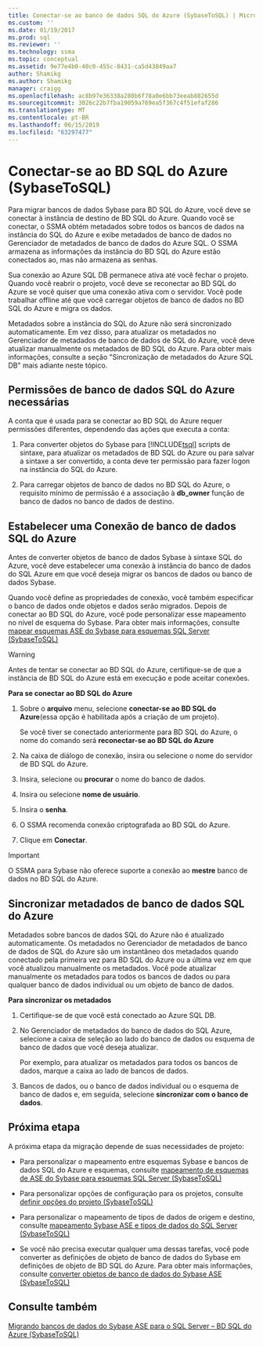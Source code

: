 ```yaml
---
title: Conectar-se ao banco de dados SQL do Azure (SybaseToSQL) | Microsoft Docs
ms.custom: ''
ms.date: 01/19/2017
ms.prod: sql
ms.reviewer: ''
ms.technology: ssma
ms.topic: conceptual
ms.assetid: 9e77e4b0-40c0-455c-8431-ca5d43849aa7
author: Shamikg
ms.author: Shamikg
manager: craigg
ms.openlocfilehash: ac8b97e36338a280b6f78a0e6bb73eeab882655d
ms.sourcegitcommit: 3026c22b7fba19059a769ea5f367c4f51efaf286
ms.translationtype: MT
ms.contentlocale: pt-BR
ms.lasthandoff: 06/15/2019
ms.locfileid: "63297477"
---
```

# <a name="connecting-to-azure-sql-db-sybasetosql"></a>Conectar-se ao BD SQL do Azure (SybaseToSQL)
Para migrar bancos de dados Sybase para BD SQL do Azure, você deve se conectar à instância de destino de BD SQL do Azure. Quando você se conectar, o SSMA obtém metadados sobre todos os bancos de dados na instância do SQL do Azure e exibe metadados de banco de dados no Gerenciador de metadados de banco de dados do Azure SQL. O SSMA armazena as informações da instância do BD SQL do Azure estão conectados ao, mas não armazena as senhas.  
  
Sua conexão ao Azure SQL DB permanece ativa até você fechar o projeto. Quando você reabrir o projeto, você deve se reconectar ao BD SQL do Azure se você quiser que uma conexão ativa com o servidor. Você pode trabalhar offline até que você carregar objetos de banco de dados no BD SQL do Azure e migra os dados.  
  
Metadados sobre a instância do SQL do Azure não será sincronizado automaticamente. Em vez disso, para atualizar os metadados no Gerenciador de metadados de banco de dados de SQL do Azure, você deve atualizar manualmente os metadados de BD SQL do Azure. Para obter mais informações, consulte a seção "Sincronização de metadados do Azure SQL DB" mais adiante neste tópico.  
  
## <a name="required-azure-sql-db-permissions"></a>Permissões de banco de dados SQL do Azure necessárias  
A conta que é usada para se conectar ao BD SQL do Azure requer permissões diferentes, dependendo das ações que executa a conta:  
  
1.  Para converter objetos do Sybase para [!INCLUDE[tsql](../../includes/tsql-md.md)] scripts de sintaxe, para atualizar os metadados de BD SQL do Azure ou para salvar a sintaxe a ser convertido, a conta deve ter permissão para fazer logon na instância do SQL do Azure.  
  
2.  Para carregar objetos de banco de dados no BD SQL do Azure, o requisito mínimo de permissão é a associação à **db_owner** função de banco de dados no banco de dados de destino.  
  
## <a name="establishing-a-azure-sql-db-connection"></a>Estabelecer uma Conexão de banco de dados SQL do Azure  
Antes de converter objetos de banco de dados Sybase à sintaxe SQL do Azure, você deve estabelecer uma conexão à instância do banco de dados do SQL Azure em que você deseja migrar os bancos de dados ou banco de dados Sybase.  
  
Quando você define as propriedades de conexão, você também especificar o banco de dados onde objetos e dados serão migrados. Depois de conectar ao BD SQL do Azure, você pode personalizar esse mapeamento no nível de esquema do Sybase. Para obter mais informações, consulte [mapear esquemas ASE do Sybase para esquemas SQL Server &#40;SybaseToSQL&#41;](../../ssma/sybase/mapping-sybase-ase-schemas-to-sql-server-schemas-sybasetosql.md)  
  
> [!WARNING]  
> Antes de tentar se conectar ao BD SQL do Azure, certifique-se de que a instância de BD SQL do Azure está em execução e pode aceitar conexões.  
  
**Para se conectar ao BD SQL do Azure**  
  
1.  Sobre o **arquivo** menu, selecione **conectar-se ao BD SQL do Azure**(essa opção é habilitada após a criação de um projeto).  
  
    Se você tiver se conectado anteriormente para BD SQL do Azure, o nome do comando será **reconectar-se ao BD SQL do Azure**  
  
2.  Na caixa de diálogo de conexão, insira ou selecione o nome do servidor de BD SQL do Azure.  
  
3.  Insira, selecione ou **procurar** o nome do banco de dados.  
  
4.  Insira ou selecione **nome de usuário**.  
  
5.  Insira o **senha**.  
  
6.  O SSMA recomenda conexão criptografada ao BD SQL do Azure.  
  
7.  Clique em **Conectar**.  
  
> [!IMPORTANT]  
> O SSMA para Sybase não oferece suporte a conexão ao **mestre** banco de dados no BD SQL do Azure.  
  
## <a name="synchronizing-azure-sql-db-metadata"></a>Sincronizar metadados de banco de dados SQL do Azure  
Metadados sobre bancos de dados SQL do Azure não é atualizado automaticamente. Os metadados no Gerenciador de metadados de banco de dados de SQL do Azure são um instantâneo dos metadados quando conectado pela primeira vez para BD SQL do Azure ou a última vez em que você atualizou manualmente os metadados. Você pode atualizar manualmente os metadados para todos os bancos de dados ou para qualquer banco de dados individual ou um objeto de banco de dados.  
  
**Para sincronizar os metadados**  
  
1.  Certifique-se de que você está conectado ao Azure SQL DB.  
  
2.  No Gerenciador de metadados do banco de dados do SQL Azure, selecione a caixa de seleção ao lado do banco de dados ou esquema de banco de dados que você deseja atualizar.  
  
    Por exemplo, para atualizar os metadados para todos os bancos de dados, marque a caixa ao lado de bancos de dados.  
  
3.  Bancos de dados, ou o banco de dados individual ou o esquema de banco de dados e, em seguida, selecione **sincronizar com o banco de dados**.  
  
## <a name="next-step"></a>Próxima etapa  
A próxima etapa da migração depende de suas necessidades de projeto:  
  
-   Para personalizar o mapeamento entre esquemas Sybase e bancos de dados SQL do Azure e esquemas, consulte [mapeamento de esquemas de ASE do Sybase para esquemas SQL Server &#40;SybaseToSQL&#41;](../../ssma/sybase/mapping-sybase-ase-schemas-to-sql-server-schemas-sybasetosql.md)  
  
-   Para personalizar opções de configuração para os projetos, consulte [definir opções do projeto &#40;SybaseToSQL&#41;](../../ssma/sybase/setting-project-options-sybasetosql.md)  
  
-   Para personalizar o mapeamento de tipos de dados de origem e destino, consulte [mapeamento Sybase ASE e tipos de dados do SQL Server &#40;SybaseToSQL&#41;](../../ssma/sybase/mapping-sybase-ase-and-sql-server-data-types-sybasetosql.md)  
  
-   Se você não precisa executar qualquer uma dessas tarefas, você pode converter as definições de objeto de banco de dados do Sybase em definições de objeto de BD SQL do Azure. Para obter mais informações, consulte [converter objetos de banco de dados do Sybase ASE &#40;SybaseToSQL&#41;](../../ssma/sybase/converting-sybase-ase-database-objects-sybasetosql.md)  
  
## <a name="see-also"></a>Consulte também  
[Migrando bancos de dados do Sybase ASE para o SQL Server – BD SQL do Azure &#40;SybaseToSQL&#41;](../../ssma/sybase/migrating-sybase-ase-databases-to-sql-server-azure-sql-db-sybasetosql.md)  
  
